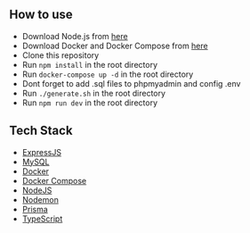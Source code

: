 ## How to use
- Download Node.js from [here](https://nodejs.org/en/download/)
- Download Docker and Docker Compose from [here](https://docs.docker.com/get-docker/)
- Clone this repository
- Run `npm install` in the root directory
- Run `docker-compose up -d` in the root directory
- Dont forget to add .sql files to phpmyadmin and config .env
- Run `./generate.sh` in the root directory
- Run `npm run dev` in the root directory

## Tech Stack
- [ExpressJS](https://expressjs.com/)
- [MySQL](https://www.mysql.com/)
- [Docker](https://www.docker.com/)
- [Docker Compose](https://docs.docker.com/compose/)
- [NodeJS](https://nodejs.org/en/)
- [Nodemon](https://nodemon.io/)
- [Prisma](https://www.prisma.io/)
- [TypeScript](https://www.typescriptlang.org/)